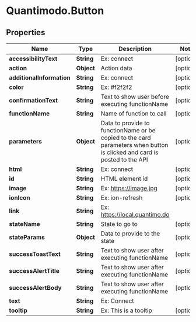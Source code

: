 # Quantimodo.Button

## Properties
Name | Type | Description | Notes
------------ | ------------- | ------------- | -------------
**accessibilityText** | **String** | Ex: connect | [optional] 
**action** | **Object** | Action data | [optional] 
**additionalInformation** | **String** | Ex: connect | [optional] 
**color** | **String** | Ex: #f2f2f2 | [optional] 
**confirmationText** | **String** | Text to show user before executing functionName | [optional] 
**functionName** | **String** | Name of function to call | [optional] 
**parameters** | **Object** | Data to provide to functionName or be copied to the card parameters when button is clicked and card is posted to the API | [optional] 
**html** | **String** | Ex: connect | [optional] 
**id** | **String** | HTML element id | [optional] 
**image** | **String** | Ex: https://image.jpg | [optional] 
**ionIcon** | **String** | Ex: ion-refresh | [optional] 
**link** | **String** | Ex: https://local.quantimo.do | 
**stateName** | **String** | State to go to | [optional] 
**stateParams** | **Object** | Data to provide to the state | [optional] 
**successToastText** | **String** | Text to show user after executing functionName | [optional] 
**successAlertTitle** | **String** | Text to show user after executing functionName | [optional] 
**successAlertBody** | **String** | Text to show user after executing functionName | [optional] 
**text** | **String** | Ex: Connect | 
**tooltip** | **String** | Ex: This is a tooltip | [optional] 


